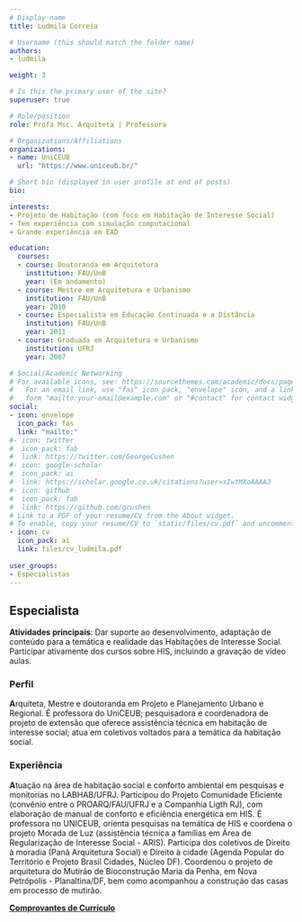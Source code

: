 ```yaml
---
# Display name
title: Ludmila Correia

# Username (this should match the folder name)
authors:
- ludmila

weight: 3

# Is this the primary user of the site?
superuser: true

# Role/position
role: Profa Msc. Arquiteta | Professora

# Organizations/Affiliations
organizations:
- name: UniCEUB
  url: "https://www.uniceub.br/"

# Short bio (displayed in user profile at end of posts)
bio: 

interests:
- Projeto de Habitação (com foco em Habitação de Interesse Social)
- Tem experiência com simulação computacional
- Grande experiência em EAD

education:
  courses:
  - course: Doutoranda em Arquitetura
    institution: FAU/UnB
    year: (Em andamento)
  - course: Mestre em Arquitetura e Urbanismo 
    institution: FAU/UnB
    year: 2010
  - course: Especialista em Educação Continuada e a Distância
    institution: FAU/UnB
    year: 2011
  - course: Graduada em Arquitetura e Urbanismo
    institution: UFRJ
    year: 2007

# Social/Academic Networking
# For available icons, see: https://sourcethemes.com/academic/docs/page-builder/#icons
#   For an email link, use "fas" icon pack, "envelope" icon, and a link in the
#   form "mailto:your-email@example.com" or "#contact" for contact widget.
social:
- icon: envelope
  icon_pack: fas
  link: "mailto:"
#- icon: twitter
#  icon_pack: fab
#  link: https://twitter.com/GeorgeCushen
#- icon: google-scholar
#  icon_pack: ai
#  link: https://scholar.google.co.uk/citations?user=sIwtMXoAAAAJ
#- icon: github
#  icon_pack: fab
#  link: https://github.com/gcushen
# Link to a PDF of your resume/CV from the About widget.
# To enable, copy your resume/CV to `static/files/cv.pdf` and uncomment the lines below.
- icon: cv
  icon_pack: ai
  link: files/cv_ludmila.pdf
  
user_groups:
- Especialistas
---
```


## Especialista

**Atividades principais**: Dar suporte ao desenvolvimento, adaptação de conteúdo para a temática e realidade das Habitações de Interesse Social.  Participar ativamente dos cursos sobre HIS, incluindo a gravação de vídeo aulas.

### Perfil

**A**rquiteta, Mestre e doutoranda em Projeto e Planejamento Urbano e Regional. É professora do UniCEUB; pesquisadora e coordenadora de projeto de extensão que oferece assistência técnica em habitação de interesse social; atua em coletivos voltados para a temática da habitação social.

### Experiência

**A**tuação na área de habitação social e conforto ambiental em pesquisas e monitorias no LABHAB/UFRJ. Participou do Projeto Comunidade Eficiente (convênio entre o PROARQ/FAU/UFRJ e a Companhia Ligth RJ), com elaboração de manual de conforto e eficiência energética em HIS. É professora no UNICEUB, orienta pesquisas na temática de HIS e coordena o projeto Morada de Luz (assistência técnica a famílias em Área de Regularização de Interesse Social - ARIS). Participa dos coletivos de Direito à moradia (Panã Arquitetura Social) e Direito à cidade (Agenda Popular do Território e Projeto Brasil Cidades, Núcleo DF).  Coordenou o projeto de arquitetura do Mutirão de Bioconstrução Maria da Penha, em Nova Petrópolis - Planaltina/DF, bem como acompanhou a construção das casas em processo de mutirão. 


**[Comprovantes de Currículo]()**

